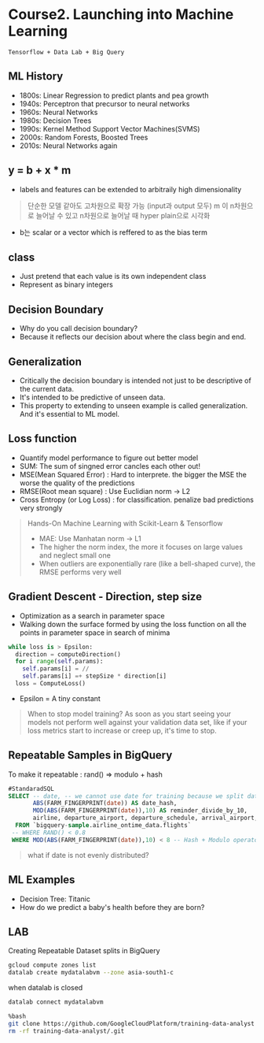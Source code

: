 # Course2. Launching into Machine Learning
~~~
Tensorflow + Data Lab + Big Query
~~~

## ML History
- 1800s: Linear Regression to predict plants and pea growth
- 1940s: Perceptron that precursor to neural networks
- 1960s: Neural Networks
- 1980s: Decision Trees
- 1990s: Kernel Method Support Vector Machines(SVMS)
- 2000s: Random Forests, Boosted Trees
- 2010s: Neural Networks again

## y = b + x * m
- labels and features can be extended to arbitraily high dimensionality 
>단순한 모델 같아도 고차원으로 확장 가능 (input과 output 모두)
>m 이 n차원으로 늘어날 수 있고 n차원으로 늘어날 때 hyper plain으로 시각화
- b는 scalar or a vector which is reffered to as the bias term

## class
- Just pretend that each value is its own independent class
- Represent as binary integers
 
## Decision Boundary
- Why do you call decision boundary?
- Because it reflects our decision about where the class begin and end.

## Generalization
- Critically the decision boundary is intended not just to be descriptive of the current data. 
- It's intended to be predictive of unseen data. 
- This property to extending to unseen example is called generalization. And it's essential to ML model.

## Loss function 
- Quantify model performance to figure out better model
- SUM: The sum of singned error cancles each other out!
- MSE(Mean Squared Error) : Hard to interprete. the bigger the MSE the worse the quality of the predictions
- RMSE(Root mean square) : Use Euclidian norm -> L2
- Cross Entropy (or Log Loss) : for classification. penalize bad predictions very strongly

> Hands-On Machine Learning with Scikit-Learn & Tensorflow <br>
> - MAE: Use Manhatan norm -> L1
> - The higher the norm index, the more it focuses on large values and neglect small one
> - When outliers are exponentially rare (like a bell-shaped curve), the RMSE performs very well <br>

## Gradient Descent - Direction, step size
- Optimization as a search in parameter space
- Walking down the surface formed by using the loss function on all the points in parameter space in search of minima
~~~python
while loss is > Epsilon:
  direction = computeDirection()
  for i range(self.params):
    self.params[i] = //
    self.params[i] =+ stepSize * direction[i]
  loss = ComputeLoss()
~~~
* Epsilon = A tiny constant
> When to stop model training?
> As soon as you start seeing your models not perform well against your validation data set, like if your loss metrics start to increase or creep up, it's time to stop.

## Repeatable Samples in BigQuery
To make it repeatable : rand() => modulo + hash
~~~sql
#StandaradSQL
SELECT -- date, -- we cannot use date for training because we split dataet using date 
       ABS(FARM_FINGERPRINT(date)) AS date_hash,
       MOD(ABS(FARM_FINGERPRINT(date)),10) AS reminder_divide_by_10,
       airline, departure_airport, departure_schedule, arrival_airport, arrival_delay
  FROM `bigquery-sample.airline_ontime_data.flights`
 -- WHERE RAND() < 0.8
 WHERE MOD(ABS(FARM_FINGERPRINT(date)),10) < 8 -- Hash + Modulo operator
~~~
> what if date is not evenly distributed? 

## ML Examples
- Decision Tree: Titanic
- How do we predict a baby's health before they are born?

## LAB

Creating Repeatable Dataset splits in BigQuery
~~~bash
gcloud compute zones list
datalab create mydatalabvm --zone asia-south1-c
~~~

when datalab is closed
~~~bash
datalab connect mydatalabvm
~~~

~~~bash
%bash
git clone https://github.com/GoogleCloudPlatform/training-data-analyst
rm -rf training-data-analyst/.git
~~~
